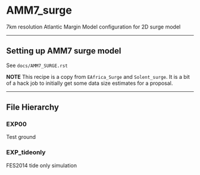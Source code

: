 # AMM7_surge
7km resolution Atlantic Margin Model configuration for 2D surge model

---

## Setting up AMM7 surge model

See ``docs/AMM7_SURGE.rst``

**NOTE** This recipe is a copy from `EAfrica_Surge` and `Solent_surge`. It
is a bit of a hack job to initially get some data size estimates for a proposal.

---

## File Hierarchy

### EXP00

Test ground

### EXP_tideonly

FES2014 tide only simulation
